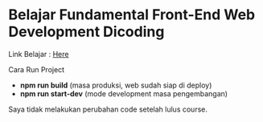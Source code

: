 # Belajar Fundamental Front-End Web Development Dicoding

Link Belajar : [Here](https://www.dicoding.com/academies/163)  

Cara Run Project  
- **npm run build** (masa produksi, web sudah siap di deploy)
- **npm run start-dev** (mode development masa pengembangan)  

Saya tidak melakukan perubahan code setelah lulus course.  